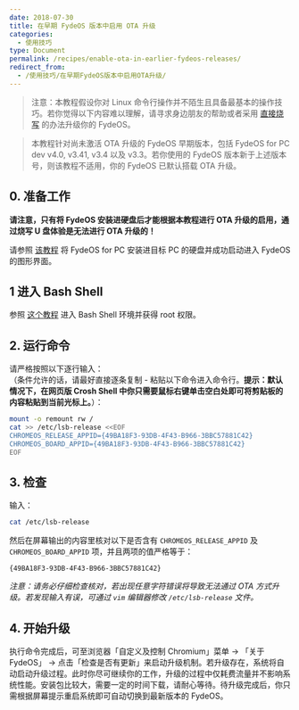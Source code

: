 ```yaml
---
date: 2018-07-30
title: 在早期 FydeOS 版本中启用 OTA 升级
categories:
  - 使用技巧
type: Document
permalink: /recipes/enable-ota-in-earlier-fydeos-releases/
redirect_from:
  - /使用技巧/在早期FydeOS版本中启用OTA升级/
---
```


>注意：本教程假设你对 Linux 命令行操作并不陌生且具备最基本的操作技巧。若你觉得以下内容难以理解，请寻求身边朋友的帮助或者采用 [直接烧写](https://fydeos.com/instructions-pc) 的办法升级你的 FydeOS。

>本教程针对尚未激活 OTA 升级的 FydeOS 早期版本，包括 FydeOS for PC dev v4.0, v3.41, v3.4 以及 v3.3。若你使用的 FydeOS 版本新于上述版本号，则该教程不适用，你的 FydeOS 已默认搭载 OTA 升级。

## 0. 准备工作

__请注意，只有将 FydeOS 安装进硬盘后才能根据本教程进行 OTA 升级的启用，通过烧写 U 盘体验是无法进行 OTA 升级的！__

请参照 [该教程](https://faq.fydeos.com/%E4%BD%BF%E7%94%A8%E6%8A%80%E5%B7%A7/%E5%B0%86FydeOS-for-PC%E5%AE%89%E8%A3%85%E8%BF%9B%E7%A1%AC%E7%9B%98/) 将 FydeOS for PC 安装进目标 PC 的硬盘并成功启动进入 FydeOS 的图形界面。


## 1 进入 Bash Shell

参照 [这个教程](/使用技巧/在FydeOS中进入Shell/) 进入 Bash Shell 环境并获得 root 权限。


## 2. 运行命令

请严格按照以下逐行输入：<br>
（条件允许的话，请最好直接逐条复制 - 粘贴以下命令进入命令行。__提示：默认情况下，在网页版 Crosh Shell 中你只需要鼠标右键单击空白处即可将剪贴板的内容粘贴到当前光标上。__）：

```bash
mount -o remount rw /
cat >> /etc/lsb-release <<EOF
CHROMEOS_RELEASE_APPID={49BA18F3-93DB-4F43-B966-3BBC57881C42}
CHROMEOS_BOARD_APPID={49BA18F3-93DB-4F43-B966-3BBC57881C42}
EOF
```

## 3. 检查

输入：
```bash
cat /etc/lsb-release
```
然后在屏幕输出的内容里核对以下是否含有 `CHROMEOS_RELEASE_APPID` 及 `CHROMEOS_BOARD_APPID` 项，并且两项的值严格等于：
```
{49BA18F3-93DB-4F43-B966-3BBC57881C42}
```
_注意：请务必仔细检查核对，若出现任意字符错误将导致无法通过 OTA 方式升级。若发现输入有误，可通过 `vim` 编辑器修改 `/etc/lsb-release` 文件。_


## 4. 开始升级

执行命令完成后，可至浏览器「自定义及控制 Chromium」菜单 -> 「关于 FydeOS」 -> 点击「检查是否有更新」来启动升级机制。若升级存在，系统将自动启动升级过程。此时你尽可继续你的工作，升级的过程中仅耗费流量并不影响系统性能。安装包比较大，需要一定的时间下载，请耐心等待。待升级完成后，你只需根据屏幕提示重启系统即可自动切换到最新版本的 FydeOS。